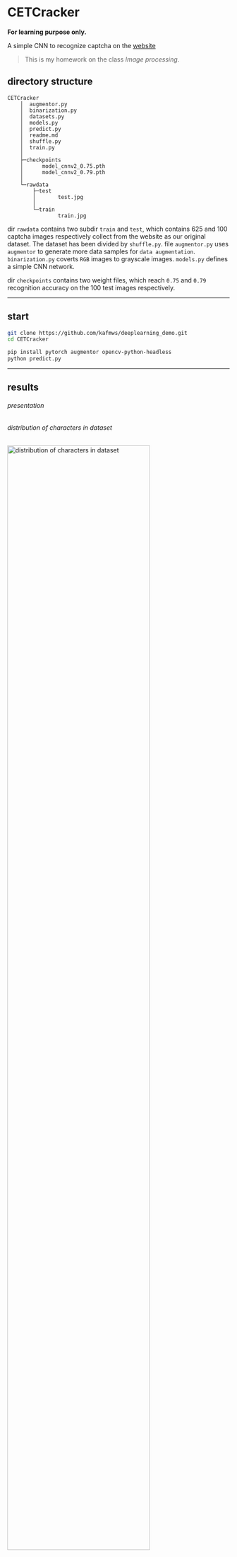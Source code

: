 # CETCracker

**For learning purpose only.**

A simple CNN to recognize captcha on the [website](https://passport.neea.edu.cn/CETLogin?ReturnUrl=https://cet-bm.neea.edu.cn/Home/VerifyPassport/?LoginType=0)

> This is my homework on the class *Image processing*.

## directory structure

```file
CETCracker
    │  augmentor.py
    │  binarization.py
    │  datasets.py
    │  models.py
    │  predict.py
    │  readme.md
    │  shuffle.py
    │  train.py
    │  
    ├─checkpoints
    │      model_cnnv2_0.75.pth
    │      model_cnnv2_0.79.pth
    │      
    └─rawdata
        ├─test  
        │       test.jpg
        │      
        └─train 
                train.jpg
```

dir  `rawdata` contains two subdir `train` and `test`, which contains 625 and 100 captcha images respectively collect from the website as our original dataset. The dataset has been divided by `shuffle.py`.
file `augmentor.py` uses `augmentor` to generate more data samples for `data augmentation`.
`binarization.py` coverts `RGB` images to grayscale images.
`models.py` defines a simple CNN network.

dir `checkpoints` contains two weight files, which reach `0.75` and `0.79` recognition accuracy on the 100 test images respectively.

---

## start
```bash
git clone https://github.com/kafmws/deeplearning_demo.git
cd CETCracker

pip install pytorch augmentor opencv-python-headless
python predict.py
```

---

## results

###### presentation

<!-- 
<div>
    <video width="640" height="480" controls>
        <source src="https://github.com/kafmws/deeplearning_demo/raw/master/CETCracker/demo.mp4" type="video/mp4">
    </video>
</div>
 -->

<!--  https://user-images.githubusercontent.com/33590879/191238547-5926dc57-b6b0-4bf4-b688-9f0daa98fa3b.mp4 -->


###### distribution of characters in dataset

<img src="https://cdn.jsdelivr.net/gh/kafmws/pictures/notes/distribution of characters in dataset.png" alt="distribution of characters in dataset" width="80%">

&emsp;&emsp;

###### model architecture

<img src="https://cdn.jsdelivr.net/gh/kafmws/pictures/notes/model Architecture.png" alt="model Architecture" width="80%">

&emsp;&emsp;

###### Experimental setup and the results

<img src="https://cdn.jsdelivr.net/gh/kafmws/pictures/notes/Experimental setup and results of CNN.png" alt="Experimental setup and results of CNN" width="80%">

## Reference

https://github.com/ice-tong/pytorch-captcha
